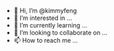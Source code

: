 - 👋 Hi, I’m @kimmyfeng
- 👀 I’m interested in ...
- 🌱 I’m currently learning ...
- 💞️ I’m looking to collaborate on ...
- 📫 How to reach me ...

<!---
kimmyfeng/kimmyfeng is a ✨ special ✨ repository because its `README.md` (this file) appears on your GitHub profile.
You can click the Preview link to take a look at your changes.
--->
